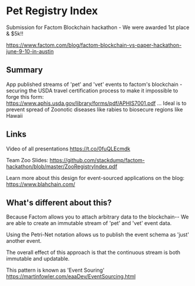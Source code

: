 # Pet Registry Index

Submission for Factom Blockchain hackathon - We were awarded 1st place & $5k!!

https://www.factom.com/blog/factom-blockchain-vs-paper-hackathon-june-9-10-in-austin

## Summary

App published streams of 'pet' and 'vet' events to factom's blockchain - securing the USDA travel certification process to make it impossible to forge this form: https://www.aphis.usda.gov/library/forms/pdf/APHIS7001.pdf …  Ideal is to prevent spread of Zoonotic diseases like rabies to biosecure regions like Hawaii

## Links

Video of all presentations https://t.co/0fuQLEcmdk

Team Zoo Slides: https://github.com/stackdump/factom-hackathon/blob/master/ZooRegistryIndex.pdf

Learn more about this design for event-sourced applications on the blog: https://www.blahchain.com/

## What's different about this?

Because Factom allows you to attach arbitrary data to the blockchain--
We are able to create an immutable stream of 'pet' and 'vet' event data.

Using the Petri-Net notation allows us to publish the event schema as 'just' another event.

The overall effect of this approach is that the continuous stream is both immutable and updatable.

This pattern is known as 'Event Souring' https://martinfowler.com/eaaDev/EventSourcing.html
